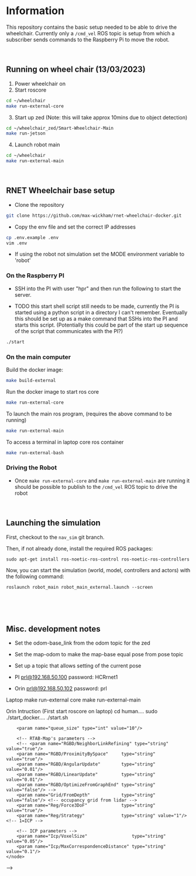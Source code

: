 # Information

This repository contains the basic setup needed to be able to drive the wheelchair. Currently only a `/cmd_vel` ROS topic is setup from which a subscriber sends commands to the Raspberry Pi to move the robot.


</br>

## Running on wheel chair (13/03/2023)

1. Power wheelchair on
2. Start roscore 
```bash
cd ~/wheelchair
make run-external-core
```
3. Start up zed (Note: this will take approx 10mins due to object detection)
```bash
cd ~/wheelchair_zed/Smart-Wheelchair-Main
make run-jetson
```
4. Launch robot main
```bash
cd ~/wheelchair
make run-external-main
```

</br>

## RNET Wheelchair base setup

- Clone the repository
```bash
git clone https://github.com/max-wickham/rnet-wheelchair-docker.git

```

- Copy the env file and set the correct IP addresses
```bash
cp .env.example .env
vim .env
```

- If using the robot not simulation set the MODE environment variable to 'robot'

### On the Raspberry PI

- SSH into the PI with user "hpr" and then run the following to start the server.

- TODO this start shell script still needs to be made, currently the PI is started using a python script in a directory I can't remember. Eventually this should be set up as a make command that SSHs into the PI and starts this script. (Potentially this could be part of the start up sequence of the script that communicates with the PI?)

```bash
./start
```

### On the main computer

Build the docker image:
```bash
make build-external
```
Run the docker image to start ros core
```bash
make run-external-core
```
To launch the main ros program, (requires the above command to be running)
```bash
make run-external-main
```
To access a terminal in laptop core ros container
```bash
make run-external-bash
```

### Driving the Robot

- Once `make run-external-core` and `make run-external-main` are running it should be possible to publish to the `/cmd_vel` ROS topic to drive the robot


</br>

## Launching the simulation

First, checkout to the `nav_sim` git branch.

Then, if not already done, install the required ROS packages:
```
sudo apt-get install ros-noetic-ros-control ros-noetic-ros-controllers
```

Now, you can start the simulation (world, model, controllers and actors) with the following command:
```
roslaunch robot_main robot_main_external.launch --screen
```

</br>
</br>
</br>

## Misc. development notes


- Set the odom-base_link from the odom topic for the zed
- Set the map-odom to make the map-base equal pose from pose topic

- Set up a topic that allows setting of the current pose


- PI  prl@192.168.50.100 password: HCRrnet1
- Orin prl@192.168.50.102 password: prl

Laptop
make run-external core
make run-external-main

Orin Intruction (First start roscore on laptop)
cd human....
sudo ./start_docker....
./start.sh






<!--
    <node name="rtabmap" pkg="rtabmap_ros" type="rtabmap" output="screen" args="--delete_db_on_start">
        <param name="frame_id" type="string" value="base_link"/>

        <param name="subscribe_depth" type="bool" value="false"/>
        <param name="subscribe_rgbd" type="bool" value="false"/>
        <param name="subscribe_scan" type="bool" value="true"/>

        <remap from="odom" to="/odom"/>
        <remap from="scan" to="/scan"/>
        <!-- <remap from="rgbd_image" to="rgbd_image"/> -->

        <param name="queue_size" type="int" value="10"/>

        <!-- RTAB-Map's parameters -->
        <!-- <param name="RGBD/NeighborLinkRefining" type="string" value="true"/>
        <param name="RGBD/ProximityBySpace"     type="string" value="true"/>
        <param name="RGBD/AngularUpdate"        type="string" value="0.01"/>
        <param name="RGBD/LinearUpdate"         type="string" value="0.01"/>
        <param name="RGBD/OptimizeFromGraphEnd" type="string" value="false"/> -->
        <param name="Grid/FromDepth"            type="string" value="false"/> <!-- occupancy grid from lidar -->
        <param name="Reg/Force3DoF"             type="string" value="true"/>
        <param name="Reg/Strategy"              type="string" value="1"/> <!-- 1=ICP -->

        <!-- ICP parameters -->
        <param name="Icp/VoxelSize"                 type="string" value="0.05"/>
        <param name="Icp/MaxCorrespondenceDistance" type="string" value="0.1"/>
    </node>
-->
